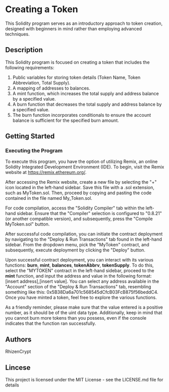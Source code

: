 # Creating a Token
This Solidity program serves as an introductory approach to token creation, designed with beginners in mind rather than employing advanced techniques.

## Description
This Solidity program is focused on creating a token that includes the following requirements:

1. Public variables for storing token details (Token Name, Token Abbreviation, Total Supply).
2. A mapping of addresses to balances.
3. A mint function, which increases the total supply and address balance by a specified value.
4. A burn function that decreases the total supply and address balance by a specified value.
5. The burn function incorporates conditionals to ensure the account balance is sufficient for the specified burn amount.

## Getting Started
### Executing the Program
To execute this program, you have the option of utilizing Remix, an online Solidity Integrated Development Environment (IDE). To begin, visit the Remix website at https://remix.ethereum.org/.

After accessing the Remix website, create a new file by selecting the "+" icon located in the left-hand sidebar. Save this file with a .sol extension, such as MyToken.sol. Then, proceed by copying and pasting the code contained in the file named My_Token.sol.

For code compilation, access the "Solidity Compiler" tab within the left-hand sidebar. Ensure that the "Compiler" selection is configured to "0.8.21" (or another compatible version), and subsequently, press the "Compile MyToken.sol" button.

After successful code compilation, you can initiate the contract deployment by navigating to the "Deploy & Run Transactions" tab found in the left-hand sidebar. From the dropdown menu, pick the "MyToken" contract, and subsequently, execute deployment by clicking the "Deploy" button.

Upon successful contract deployment, you can interact with its various functions: **burn**, **mint**, **balances**, **tokenAbbrv**, **tokenSupply**. To do this, select the "MYTOKEN" contract in the left-hand sidebar, proceed to the **mint** function, and input the address and value in the following format: [insert address],[insert value]. You can select any address available in the "Account" section of the "Deploy & Run Transactions" tab, resembling something like this: 0x5B38Da6a701c568545dCfcB03FcB875f56beddC4. Once you have minted a token, feel free to explore the various functions.

As a friendly reminder, please make sure that the value entered is a positive number, as it should be of the uint data type. Additionally, keep in mind that you cannot burn more tokens than you possess, even if the console indicates that the function ran successfully.

## Authors
RhizenCrypt

## Lincese
This project is licensed under the MIT License - see the LICENSE.md file for details
